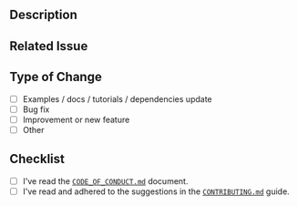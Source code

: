 ## Description

<!-- Add a more detailed description of the changes if needed. -->

## Related Issue

<!-- If your PR refers to a related issue, link it here. -->

## Type of Change

<!-- Mark with an `x` all the checkboxes that apply (like `[x]`) -->

- [ ] Examples / docs / tutorials / dependencies update
- [ ] Bug fix
- [ ] Improvement or new feature 
- [ ] Other

## Checklist

<!-- Mark with an `x` all the checkboxes that apply (like `[x]`) -->

- [ ] I've read the [`CODE_OF_CONDUCT.md`](https://github.com/chstan/autodidaqt-receiver/blob/master/CODE_OF_CONDUCT.md) document.
- [ ] I've read and adhered to the suggestions in the [`CONTRIBUTING.md`](https://github.com/chstan/autodidaqt-receiver/blob/master/CONTRIBUTING.md) guide.
